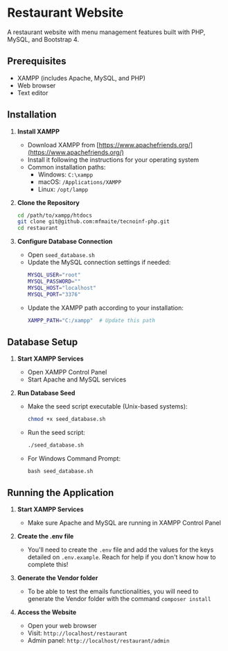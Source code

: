 # Restaurant Website

A restaurant website with menu management features built with PHP, MySQL, and Bootstrap 4.

## Prerequisites

- XAMPP (includes Apache, MySQL, and PHP)
- Web browser
- Text editor

## Installation

1. **Install XAMPP**
   - Download XAMPP from [https://www.apachefriends.org/](https://www.apachefriends.org/)
   - Install it following the instructions for your operating system
   - Common installation paths:
     - Windows: `C:\xampp`
     - macOS: `/Applications/XAMPP`
     - Linux: `/opt/lampp`

2. **Clone the Repository**
   ```bash
   cd /path/to/xampp/htdocs
   git clone git@github.com:mfmaite/tecnoinf-php.git
   cd restaurant
   ```

3. **Configure Database Connection**
   - Open `seed_database.sh`
   - Update the MySQL connection settings if needed:
     ```bash
     MYSQL_USER="root"
     MYSQL_PASSWORD=""
     MYSQL_HOST="localhost"
     MYSQL_PORT="3376"
     ```
   - Update the XAMPP path according to your installation:
     ```bash
     XAMPP_PATH="C:/xampp"  # Update this path
     ```

## Database Setup

1. **Start XAMPP Services**
   - Open XAMPP Control Panel
   - Start Apache and MySQL services

2. **Run Database Seed**
   - Make the seed script executable (Unix-based systems):
     ```bash
     chmod +x seed_database.sh
     ```
   - Run the seed script:
     ```bash
     ./seed_database.sh
     ```
   - For Windows Command Prompt:
     ```batch
     bash seed_database.sh
     ```

## Running the Application

1. **Start XAMPP Services**
   - Make sure Apache and MySQL are running in XAMPP Control Panel

2. **Create the .env file**
   - You'll need to create the `.env` file and add the values for the keys detailed on `.env.example`. Reach for help if you don't know how to complete this!

3. **Generate the Vendor folder**
    - To be able to test the emails functionalities, you will need to generate the Vendor folder with the command `composer install`

4. **Access the Website**
   - Open your web browser
   - Visit: `http://localhost/restaurant`
   - Admin panel: `http://localhost/restaurant/admin`


